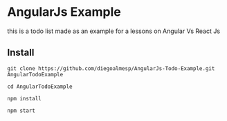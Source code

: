 # AngularJs Example

this is a todo list made as an example for a lessons on Angular Vs React Js

## Install

    git clone https://github.com/diegoalmesp/AngularJs-Todo-Example.git AngularTodoExample

    cd AngularTodoExample

    npm install

    npm start